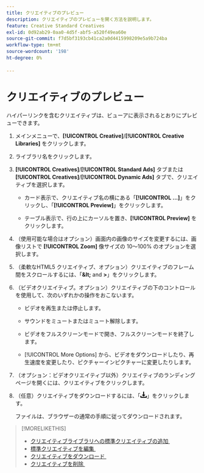 ```yaml
---
title: クリエイティブのプレビュー
description: クリエイティブのプレビューを開く方法を説明します。
feature: Creative Standard Creatives
exl-id: 0d92ab29-0aa0-4d5f-abf5-a520f49ea60e
source-git-commit: f7d5bf3193cb41ca2a0d4415998209e5a9b724ba
workflow-type: tm+mt
source-wordcount: '198'
ht-degree: 0%

---
```


# クリエイティブのプレビュー

ハイパーリンクを含むクリエイティブは、ビューアに表示されるとおりにプレビューできます。

1. メインメニューで、**[!UICONTROL Creative]**/**[!UICONTROL Creative Libraries]** をクリックします。

1. ライブラリ名をクリックします。

1. **[!UICONTROL Creatives]**/**[!UICONTROL Standard Ads]** タブまたは **[!UICONTROL Creatives]**/**[!UICONTROL Dynamic Ads]** タブで、クリエイティブを選択します。

   * カード表示で、クリエイティブ名の横にある「**[!UICONTROL ...]**」をクリックし、「**[!UICONTROL Preview]**」をクリックします。

   * テーブル表示で、行の上にカーソルを置き、**[!UICONTROL Preview]** をクリックします。

1. （使用可能な場合はオプション）画面内の画像のサイズを変更するには、画像リストで **[!UICONTROL Zoom]** 像サイズの 10～100% のオプションを選択します。

1. （柔軟なHTML5 クリエイティブ、オプション）クリエイティブのフレーム間をスクロールするには、「**\&lt;** and **\>**」をクリックします。

1. （ビデオクリエイティブ。オプション）クリエイティブの下のコントロールを使用して、次のいずれかの操作をおこないます。

   * ビデオを再生または停止します。

   * サウンドをミュートまたはミュート解除します。

   * ビデオをフルスクリーンモードで開き、フルスクリーンモードを終了します。

   * [!UICONTROL More Options] から、ビデオをダウンロードしたり、再生速度を変更したり、ピクチャーインピクチャーに変更したりします。

1. （オプション：ビデオクリエイティブ以外）クリエイティブのランディングページを開くには、クリエイティブをクリックします。

   <!-- Verify:  Will the creative click be tracked like a regular ad click but not linked to a publisher and placement? Explain effect/consequences. -->

1. （任意）クリエイティブをダウンロードするには、「![&#x200B; ダウンロード &#x200B;](/help/creative/assets/download.png " ダウンロード ")」をクリックします。

   ファイルは、ブラウザーの通常の手順に従ってダウンロードされます。

>[!MORELIKETHIS]
>
>* [&#x200B; クリエイティブライブラリへの標準クリエイティブの追加 &#x200B;](/help/creative/creative-libraries/creative-add-standard.md)
>* [&#x200B; 標準クリエイティブを編集 &#x200B;](/help/creative/creative-libraries/creative-edit-standard.md)
>* [&#x200B; クリエイティブをダウンロード &#x200B;](/help/creative/creative-libraries/creative-download.md)
>* [&#x200B; クリエイティブを削除 &#x200B;](/help/creative/creative-libraries/creative-delete.md)
